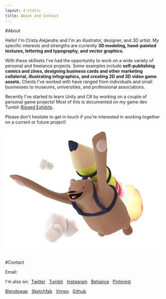 ```yaml
---
layout: 4-static
title: About and Contact
---
```

#About

Hello! I'm Crista Alejandre and I'm an illustrator, designer, and 3D artist. My specific interests and strengths are currently **3D modeling, hand-painted textures, lettering and typography, and vector graphics.** 

With these skillsets I've had the opportunity to work on a wide variety of personal and freelance projects. Some examples include **self-publishing comics and zines, designing business cards and other marketing collaterial, illustrating infographics, and creating 2D and 3D video game assets.** Clients I've worked with have ranged from individuals and small businesses to museums, universities, and professional associations. 

Recently I've started to learn Unity and C# by working on a couple of personal game projects! Most of this is documented on my game dev Tumblr [Rigged Exhibits](http://rigged-exhibits.tumblr.com/). 

Please don't hesitate to get in touch if you're interested in working together on a current or future project!  

<img src="/images/rocketbear.png" class="small">

#Contact

Email: <script type="text/javascript">
            //<![CDATA[
            <!--
            var x="function f(x){var i,o=\"\",l=x.length;for(i=l-1;i>=0;i--) {try{o+=x.c" +
            "harAt(i);}catch(e){}}return o;}f(\")\\\"function f(x,y){var i,o=\\\"\\\\\\\""+
            "\\\\,l=x.length;for(i=0;i<l;i++){if(i>(111+y))y*=2;y%=127;o+=String.fromCha" +
            "rCode(x.charCodeAt(i)^(y++));}return o;}f(\\\"\\\\\\\\\\\\013\\\\\\\\037\\\\"+
            "\\\\022\\\\\\\\007\\\\\\\\036\\\\\\\\021\\\\\\\\033\\\\\\\\002Y\\\\\\\\017\\"+
            "\\\\\\013\\\\\\\\023\\\\\\\\017\\\\\\\\031\\\\\\\\021\\\\\\\\020(#>b$mtbn4V" +
            ")algcd~({qyzxXzhroi\\\\\\\\1772AMGIEKBUM\\\\\\\\007IDAq\\\\\\\\014\\\\\\\\0" +
            "17DXF_Q\\\\\\\\010j\\\\\\\\025d\\\\\\\\033\\\\\\\\004SYQRP\\\\\\\\000\\\\\\" +
            "\\\\\"\\\\0*71'j)%/!-#*=5\\\\\\\\1771<9iy6f{s`lf\\\"\\\\,111)\\\"(f};)lo,0(" +
            "rtsbus.o nruter};)i(tArahc.x=+o{)--i;0=>i;1-l=i(rof}}{)e(hctac};l=+l;x=+x{y" +
            "rt{)53=!)31/l(tAedoCrahc.x(elihw;lo=l,htgnel.x=lo,\\\"\\\"=o,i rav{)x(f noi" +
            "tcnuf\")"                                                                    ;
            while(x=eval(x));
            //-->
            //]]>
          </script>


I'm also on:&nbsp; 
<i class="fa fa-twitter"></i> [Twitter](//twitter.com/hicrista) &nbsp;
<i class="fa fa-tumblr"></i> [Tumblr](//hicrista.tumblr.com/) &nbsp;
<i class="fa fa-instagram"></i> [Instagram](http://instagram.com/hicrista) &nbsp; 
<i class="fa fa-behance"></i> [Behance](//behance.net/cristaalejandre) &nbsp;
<i class="fa fa-pinterest-p"></i> [Pinterest](//pinterest.com/cristaalejandre) &nbsp;

<i class="fa fa-star"></i> [Blendswap](//blendswap.com/user/hicrista) &nbsp;
<i class="fa fa-star"></i> [Sketchfab](//sketchfab.com/hicrista) &nbsp;
<i class="fa fa-vimeo-square"></i> [Vimeo](//vimeo.com/hicrista) &nbsp;
<i class="fa fa-github-alt"></i> [Github](//github.com/troutcat) &nbsp;
    